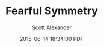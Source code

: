 ---
layout: podcast
title: "Fearful Symmetry"
author: Scott Alexander
description: https://slatestarcodex.com/2015/06/14/fearful-symmetry/
date: 2015-06-14 18:34:00 PDT
length: 8413444
duration: 2103
guid: fearful-symmetry
---